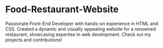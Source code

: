 # Food-Restaurant-Website
Passionate Front-End Developer with hands-on experience in HTML and CSS. Created a dynamic and visually appealing website for a renowned restaurant, showcasing expertise in web development. Check out my projects and contributions!
